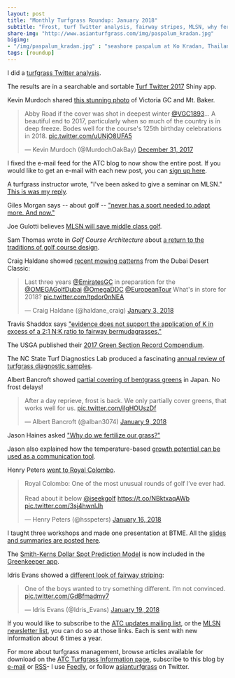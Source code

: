 ```yaml
---
layout: post
title: "Monthly Turfgrass Roundup: January 2018"
subtitle: "Frost, turf Twitter analysis, fairway stripes, MLSN, why fertilize?, golf adaptation, traditions of golf course design, dollar spot models, turfgrass diseases, and much more"
share-img: "http://www.asianturfgrass.com/img/paspalum_kradan.jpg"
bigimg:
- "/img/paspalum_kradan.jpg" : "seashore paspalum at Ko Kradan, Thailand"
tags: [roundup]
---
```


I did a [turfgrass Twitter analysis](http://www.asianturfgrass.com/2018-01-09-turfgrass-twitter-analysis/).

The results are in a searchable and sortable [Turf Twitter 2017](https://asianturfgrass.shinyapps.io/turf_twitter/) Shiny app.

Kevin Murdoch shared [this stunning photo](https://twitter.com/MurdochOakBay/status/947618209611386882) of Victoria GC and Mt. Baker.

<blockquote class="twitter-tweet" data-lang="en"><p lang="en" dir="ltr">Abby Road if the cover was shot in deepest winter <a href="https://twitter.com/VGC1893?ref_src=twsrc%5Etfw">@VGC1893</a>... A beautiful end to 2017, particularly when so much of the country is in deep freeze.  Bodes well for the course&#39;s 125th birthday celebrations in 2018. <a href="https://t.co/uUNjO8UFA5">pic.twitter.com/uUNjO8UFA5</a></p>&mdash; Kevin Murdoch (@MurdochOakBay) <a href="https://twitter.com/MurdochOakBay/status/947618209611386882?ref_src=twsrc%5Etfw">December 31, 2017</a></blockquote>
<script async src="https://platform.twitter.com/widgets.js" charset="utf-8"></script>

I fixed the e-mail feed for the ATC blog to now show the entire post. If you would like to get an e-mail with each new post, you can [sign up here](http://www.subscribepage.com/atc_blog_email).

A turfgrass instructor wrote, "I've been asked to give a seminar on MLSN." [This is was my reply](http://www.asianturfgrass.com/2018-01-13-asked-to-give-seminar/).

Giles Morgan says -- about golf -- ["never has a sport needed to adapt more. And now."](http://www.asianturfgrass.com/2018-01-15-morgan-on-golf-adaptation/)

Joe Gulotti believes [MLSN will save middle class golf](http://www.asianturfgrass.com/2018-01-20-more-than-a-success-story/).

Sam Thomas wrote in *Golf Course Architecture* about [a return to the traditions of golf course design](http://digital.tudor-rose.co.uk/golf-course-architecture/issue51/#44).

Craig Haldane showed [recent mowing patterns](https://twitter.com/haldane_craig/status/948539624305123328) from the Dubai Desert Classic:

<blockquote class="twitter-tweet" data-lang="en"><p lang="en" dir="ltr">Last three years <a href="https://twitter.com/EmiratesGC?ref_src=twsrc%5Etfw">@EmiratesGC</a> in preparation for the <a href="https://twitter.com/OMEGAGolfDubai?ref_src=twsrc%5Etfw">@OMEGAGolfDubai</a> <a href="https://twitter.com/OmegaDDC?ref_src=twsrc%5Etfw">@OmegaDDC</a> <a href="https://twitter.com/EuropeanTour?ref_src=twsrc%5Etfw">@EuropeanTour</a> What&#39;s in store for 2018? <a href="https://t.co/tpdor0nNEA">pic.twitter.com/tpdor0nNEA</a></p>&mdash; Craig Haldane (@haldane_craig) <a href="https://twitter.com/haldane_craig/status/948539624305123328?ref_src=twsrc%5Etfw">January 3, 2018</a></blockquote>
<script async src="https://platform.twitter.com/widgets.js" charset="utf-8"></script>

Travis Shaddox says ["evidence does not support the application of K in excess of a 2:1 N:K ratio to fairway bermudagrasses."](https://twitter.com/TravisShaddox/status/948197369165774849)

The USGA published their [2017 Green Section Record Compendium](http://www.usga.org/course-care/digitalcollections/2017-gsr-compendium.html).

The NC State Turf Diagnostics Lab produced a fascinating [annual review of turfgrass diagnostic samples](https://turfpathology.plantpath.ncsu.edu/2018/01/08/2017-diagnostics-lab-review/).

Albert Bancroft showed [partial covering of bentgrass greens](https://twitter.com/alban3074/status/950846124029394944) in Japan. No frost delays!

<blockquote class="twitter-tweet" data-lang="en"><p lang="en" dir="ltr">After a day reprieve, frost is back. We only partially cover greens, that works well for us. <a href="https://t.co/iIgHOUszDf">pic.twitter.com/iIgHOUszDf</a></p>&mdash; Albert Bancroft (@alban3074) <a href="https://twitter.com/alban3074/status/950846124029394944?ref_src=twsrc%5Etfw">January 9, 2018</a></blockquote>
<script async src="https://platform.twitter.com/widgets.js" charset="utf-8"></script>

Jason Haines asked ["Why do we fertilize our grass?"](http://www.turfhacker.com/2018/01/how-to-use-less-fertilizer.html)

Jason also explained how the temperature-based [growth potential can be used as a communication tool](http://www.turfhacker.com/2018/01/using-growth-potential-as-communication.html).

Henry Peters [went to Royal Colombo](https://twitter.com/hsspeters/status/953075382726541312).

<blockquote class="twitter-video" data-lang="en"><p lang="en" dir="ltr">Royal Colombo: One of the most unusual rounds of golf I’ve ever had. <br><br>Read about it below <a href="https://twitter.com/iseekgolf?ref_src=twsrc%5Etfw">@iseekgolf</a> <a href="https://t.co/NBktxaqAWb">https://t.co/NBktxaqAWb</a> <a href="https://t.co/3sj4hwnlJh">pic.twitter.com/3sj4hwnlJh</a></p>&mdash; Henry Peters (@hsspeters) <a href="https://twitter.com/hsspeters/status/953075382726541312?ref_src=twsrc%5Etfw">January 16, 2018</a></blockquote>
<script async src="https://platform.twitter.com/widgets.js" charset="utf-8"></script>

I taught three workshops and made one presentation at BTME. All the [slides and summaries are posted here](http://www.asianturfgrass.com/2018-01-24-four-presentations-at-BTME/).

The [Smith-Kerns Dollar Spot Prediction Model](https://tdl.wisc.edu/dollar-spot-model/) is now included in the [Greenkeeper app](http://greenkeeperapp.com/home.php).

Idris Evans showed a [different look of fairway striping](https://twitter.com/Idris_Evans/status/954158016483348480):

<blockquote class="twitter-tweet" data-lang="en"><p lang="en" dir="ltr">One of the boys wanted to try something different.  I’m not convinced. <a href="https://t.co/GdBfmadmy7">pic.twitter.com/GdBfmadmy7</a></p>&mdash; Idris Evans (@Idris_Evans) <a href="https://twitter.com/Idris_Evans/status/954158016483348480?ref_src=twsrc%5Etfw">January 19, 2018</a></blockquote>
<script async src="https://platform.twitter.com/widgets.js" charset="utf-8"></script>

If you would like to subscribe to the [ATC updates mailing list](http://www.subscribepage.com/atcupdate), or the [MLSN newsletter list](http://www.subscribepage.com/mlsn), you can do so at those links. Each is sent with new information about 6 times a year. 

For more about turfgrass management, browse articles available for download on the [ATC Turfgrass Information page](http://www.micahwoods.typepad.com/test_static/turf-information.html), subscribe to this blog by [e-mail](http://www.subscribepage.com/atc_blog_email) or [RSS](http://www.asianturfgrass.com/feed.xml)- I use [Feedly](http://cloud.feedly.com/#welcome), or follow [asianturfgrass](https://twitter.com/asianturfgrass) on Twitter.
